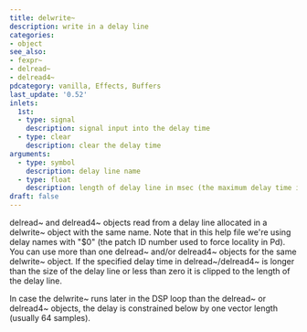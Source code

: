 ```yaml
---
title: delwrite~
description: write in a delay line
categories:
- object
see_also:
- fexpr~
- delread~
- delread4~
pdcategory: vanilla, Effects, Buffers
last_update: '0.52'
inlets:
  1st:
  - type: signal
    description: signal input into the delay time
  - type: clear
    description: clear the delay time
arguments:
  - type: symbol
    description: delay line name
  - type: float
    description: length of delay line in msec (the maximum delay time in read objects)
draft: false
---
```

delread~ and delread4~ objects read from a delay line allocated in a delwrite~ object with the same name. Note that in this help file we're using delay names with "$0" (the patch ID number used to force locality in Pd). You can use more than one delread~ and/or delread4~ objects for the same delwrite~ object. If the specified delay time in delread~/delread4~ is longer than the size of the delay line or less than zero it is clipped to the length of the delay line.

In case the delwrite~ runs later in the DSP loop than the delread~ or delread4~ objects, the delay is constrained below by one vector length (usually 64 samples).
